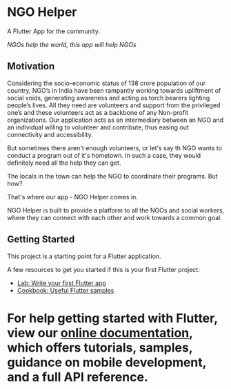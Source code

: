 # NGO Helper
A Flutter App for the community.

_NGOs help the world, this app will help NGOs_

## Motivation
Considering the socio-economic status of 138 crore population of our country, NGO’s in India have been rampantly working towards upliftment of social voids, generating awareness and acting as torch bearers lighting people’s lives. All they need are volunteers and support from the privileged one’s and these volunteers act as a backbone of any Non-profit organizations. Our application acts as an intermediary between an NGO and an individual willing to volunteer and contribute, thus easing out connectivity and accessibility.

But sometimes there aren't enough volunteers, or let's say th NGO wants to conduct a program out of it's hometown. In such a case, they would definitely need all the help they can get.

The locals in the town can help the NGO to coordinate their programs. But how?

That's where our app - NGO Helper comes in.

NGO Helper is built to provide a platform to all the NGOs and social workers, where they can connect with each other and work towards a common goal.

## Getting Started

This project is a starting point for a Flutter application.

A few resources to get you started if this is your first Flutter project:

- [Lab: Write your first Flutter app](https://flutter.dev/docs/get-started/codelab)
- [Cookbook: Useful Flutter samples](https://flutter.dev/docs/cookbook)

For help getting started with Flutter, view our
[online documentation](https://flutter.dev/docs), which offers tutorials,
samples, guidance on mobile development, and a full API reference.
=

